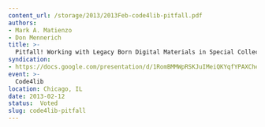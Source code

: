 ```yaml
---
content_url: /storage/2013/2013Feb-code4lib-pitfall.pdf
authors:
- Mark A. Matienzo
- Don Mennerich
title: >-
  Pitfall! Working with Legacy Born Digital Materials in Special Collections
syndication:
- https://docs.google.com/presentation/d/1RomBMMWpRSKJuIMeiQKYqfYPAXCheAAt9aRYYHOBgD4/edit
event: >-
  Code4lib
location: Chicago, IL
date: 2013-02-12
status:  Voted
slug: code4lib-pitfall
---
```

